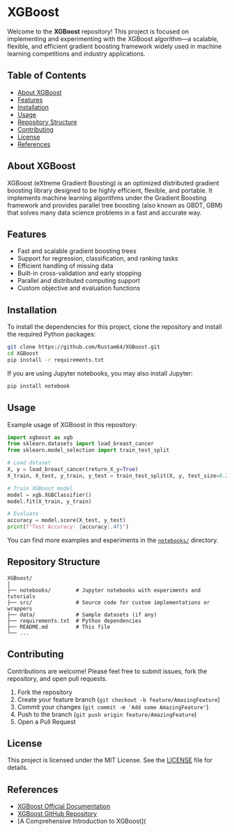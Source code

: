 # XGBoost

Welcome to the **XGBoost** repository! This project is focused on implementing and experimenting with the XGBoost algorithm—a scalable, flexible, and efficient gradient boosting framework widely used in machine learning competitions and industry applications.

## Table of Contents

- [About XGBoost](#about-xgboost)
- [Features](#features)
- [Installation](#installation)
- [Usage](#usage)
- [Repository Structure](#repository-structure)
- [Contributing](#contributing)
- [License](#license)
- [References](#references)

## About XGBoost

XGBoost (eXtreme Gradient Boosting) is an optimized distributed gradient boosting library designed to be highly efficient, flexible, and portable. It implements machine learning algorithms under the Gradient Boosting framework and provides parallel tree boosting (also known as GBDT, GBM) that solves many data science problems in a fast and accurate way.

## Features

- Fast and scalable gradient boosting trees
- Support for regression, classification, and ranking tasks
- Efficient handling of missing data
- Built-in cross-validation and early stopping
- Parallel and distributed computing support
- Custom objective and evaluation functions

## Installation

To install the dependencies for this project, clone the repository and install the required Python packages:

```bash
git clone https://github.com/Rustam64/XGBoost.git
cd XGBoost
pip install -r requirements.txt
```

If you are using Jupyter notebooks, you may also install Jupyter:

```bash
pip install notebook
```

## Usage

Example usage of XGBoost in this repository:

```python
import xgboost as xgb
from sklearn.datasets import load_breast_cancer
from sklearn.model_selection import train_test_split

# Load dataset
X, y = load_breast_cancer(return_X_y=True)
X_train, X_test, y_train, y_test = train_test_split(X, y, test_size=0.2, random_state=42)

# Train XGBoost model
model = xgb.XGBClassifier()
model.fit(X_train, y_train)

# Evaluate
accuracy = model.score(X_test, y_test)
print(f"Test Accuracy: {accuracy:.4f}")
```

You can find more examples and experiments in the [`notebooks/`](notebooks/) directory.

## Repository Structure

```
XGBoost/
│
├── notebooks/        # Jupyter notebooks with experiments and tutorials
├── src/              # Source code for custom implementations or wrappers
├── data/             # Sample datasets (if any)
├── requirements.txt  # Python dependencies
├── README.md         # This file
└── ...
```

## Contributing

Contributions are welcome! Please feel free to submit issues, fork the repository, and open pull requests.

1. Fork the repository
2. Create your feature branch (`git checkout -b feature/AmazingFeature`)
3. Commit your changes (`git commit -m 'Add some AmazingFeature'`)
4. Push to the branch (`git push origin feature/AmazingFeature`)
5. Open a Pull Request

## License

This project is licensed under the MIT License. See the [LICENSE](LICENSE) file for details.

## References

- [XGBoost Official Documentation](https://xgboost.readthedocs.io/)
- [XGBoost GitHub Repository](https://github.com/dmlc/xgboost)
- [A Comprehensive Introduction to XGBoost](
